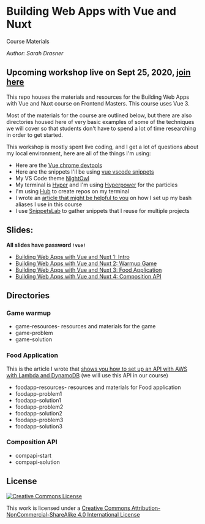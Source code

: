 # Building Web Apps with Vue and Nuxt

Course Materials

_Author: Sarah Drasner_

## Upcoming workshop live on Sept 25, 2020, [join here](https://frontendmasters.com/workshops/building-apps-vue/)

This repo houses the materials and resources for the Building Web Apps with Vue and Nuxt course on Frontend Masters. This course uses Vue 3.

Most of the materials for the course are outlined below, but there are also directories housed here of very basic examples of some of the techniques we will cover so that students don't have to spend a lot of time researching in order to get started.

This workshop is mostly spent live coding, and I get a lot of questions about my local environment, here are all of the things I'm using:

- Here are the [Vue chrome devtools](https://chrome.google.com/webstore/detail/vuejs-devtools/nhdogjmejiglipccpnnnanhbledajbpd?hl=en)
- Here are the snippets I'll be using [vue vscode snippets](https://marketplace.visualstudio.com/items?itemName=sdras.vue-vscode-snippets)
- My VS Code theme [NightOwl](https://marketplace.visualstudio.com/items?itemName=sdras.night-owl)
- My terminal is [Hyper](https://hyper.is/) and I'm using [Hyperpower](https://hyper.is/store/hyperpower) for the particles
- I'm using [Hub](https://github.com/github/hub) to create repos on my terminal
- I wrote an [article that might be helpful to you](https://www.netlify.com/blog/2020/04/12/speed-up-productivity-with-terminal-aliases/?utm_source=github&utm_medium=vuecourse-sd&utm_campaign=devex) on how I set up my bash aliases I use in this course
- I use [SnippetsLab](https://www.renfei.org/snippets-lab/) to gather snippets that I reuse for multiple projects

## Slides:

**All slides have password `!vue!`**

- [Building Web Apps with Vue and Nuxt 1: Intro](https://slides.com/sdrasner/vueapps1?token=ov5v8sUr)
- [Building Web Apps with Vue and Nuxt 2: Warmup Game](https://slides.com/sdrasner/vueapps2?token=oePuyn8o)
- [Building Web Apps with Vue and Nuxt 3: Food Application](https://slides.com/sdrasner/building-vue-apps-3-foodapp?token=DiquCMbB)
- [Building Web Apps with Vue and Nuxt 4: Composition API](https://slides.com/sdrasner/building-vue-apps-4-compositionapi?token=IAnBmcyn)

## Directories

### Game warmup

- game-resources- resources and materials for the game
- game-problem
- game-solution

### Food Application

This is the article I wrote that [shows you how to set up an API with AWS with Lambda and DynamoDB](https://www.netlify.com/guides/creating-an-api-with-aws-lambda-dynamodb-and-api-gateway/api-gateway/?utm_source=github&utm_medium=api-sd&utm_campaign=devex) (we will use this API in our course)

- foodapp-resources- resources and materials for Food application
- foodapp-problem1
- foodapp-solution1
- foodapp-problem2
- foodapp-solution2
- foodapp-problem3
- foodapp-solution3

### Composition API

- compapi-start
- compapi-solution

## License

[![Creative Commons License](https://i.creativecommons.org/l/by-nc-sa/4.0/88x31.png)](http://creativecommons.org/licenses/by-nc-sa/4.0/)

This work is licensed under a [Creative Commons Attribution-NonCommercial-ShareAlike 4.0 International License](http://creativecommons.org/licenses/by-nc-sa/4.0/)
